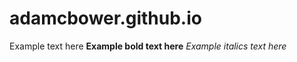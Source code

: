 # adamcbower.github.io

Example text here
<b>Example bold text here</b>
<i>Example italics text here</i>

